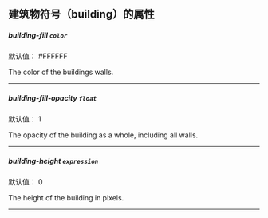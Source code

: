 ## 建筑物符号（building）的属性

##### building-fill `color`


默认值： #FFFFFF


The color of the buildings walls.
* * *

##### building-fill-opacity `float`


默认值： 1


The opacity of the building as a whole, including all walls.
* * *

##### building-height `expression`


默认值： 0


The height of the building in pixels.
* * *

